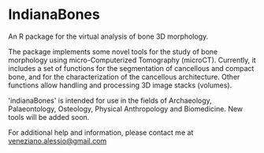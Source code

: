 # IndianaBones
An R package for the virtual analysis of bone 3D morphology.

The package implements some novel tools for the study of bone morphology using micro-Computerized Tomography (microCT). Currently, it includes a set of functions for the segmentation of cancellous and compact bone, and for the characterization of the cancellous architecture. Other functions allow handling and processing 3D image stacks (volumes).

'indianaBones' is intended for use in the fields of Archaeology, Palaeontology, Osteology, Physical Anthropology and Biomedicine. New tools will be added soon.

For additional help and information, please contact me at veneziano.alessio@gmail.com


